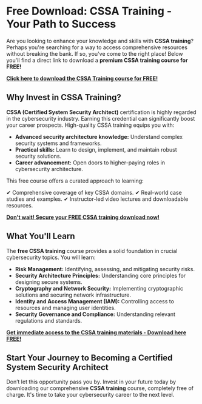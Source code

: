 # Free Download: CSSA Training - Your Path to Success

Are you looking to enhance your knowledge and skills with **CSSA training**? Perhaps you're searching for a way to access comprehensive resources without breaking the bank. If so, you've come to the right place! Below you'll find a direct link to download a **premium CSSA training course for FREE!**

[**Click here to download the CSSA Training course for FREE!**](https://udemywork.com/cssa-training)

## Why Invest in CSSA Training?

**CSSA (Certified System Security Architect)** certification is highly regarded in the cybersecurity industry.  Earning this credential can significantly boost your career prospects. High-quality CSSA training equips you with:

*   **Advanced security architecture knowledge:** Understand complex security systems and frameworks.
*   **Practical skills:** Learn to design, implement, and maintain robust security solutions.
*   **Career advancement:**  Open doors to higher-paying roles in cybersecurity architecture.

This free course offers a curated approach to learning:

✔ Comprehensive coverage of key CSSA domains.
✔ Real-world case studies and examples.
✔ Instructor-led video lectures and downloadable resources.

[**Don't wait! Secure your FREE CSSA training download now!**](https://udemywork.com/cssa-training)

## What You'll Learn

The **free CSSA training** course provides a solid foundation in crucial cybersecurity topics. You will learn:

*   **Risk Management:** Identifying, assessing, and mitigating security risks.
*   **Security Architecture Principles:** Understanding core principles for designing secure systems.
*   **Cryptography and Network Security:**  Implementing cryptographic solutions and securing network infrastructure.
*   **Identity and Access Management (IAM):** Controlling access to resources and managing user identities.
*   **Security Governance and Compliance:**  Understanding relevant regulations and standards.

[**Get immediate access to the CSSA training materials - Download here FREE!**](https://udemywork.com/cssa-training)

##  Start Your Journey to Becoming a Certified System Security Architect

Don’t let this opportunity pass you by. Invest in your future today by downloading our comprehensive **CSSA training** course, completely free of charge. It's time to take your cybersecurity career to the next level.
